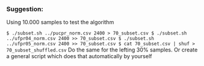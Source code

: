 ### Suggestion:

Using 10.000 samples to test the algorithm

`
$ ./subset.sh ../pucpr_norm.csv 2400 > 70_subset.csv
$ ./subset.sh ../ufpr04_norm.csv 2400 >> 70_subset.csv
$ ./subset.sh ../ufpr05_norm.csv 2400 >> 70_subset.csv
$ cat 70_subset.csv | shuf > 70_subset_shuffled.csv
`
Do the same for the lefting 30% samples.
Or create a general script which does that automatically by yourself
